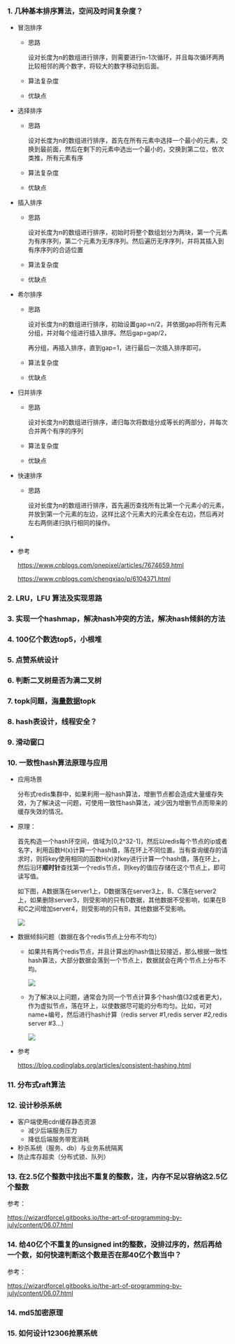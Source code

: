 ### 1. 几种基本排序算法，空间及时间复杂度？

+ 冒泡排序

  + 思路

    设对长度为n的数组进行排序，则需要进行n-1次循环，并且每次循环两两比较相邻的两个数字，将较大的数字移动到后面。

  + 算法复杂度

  + 优缺点

+ 选择排序

  + 思路

    设对长度为n的数组进行排序，首先在所有元素中选择一个最小的元素，交换到最前面，然后在剩下的元素中选出一个最小的，交换到第二位，依次类推，所有元素有序

  + 算法复杂度

  + 优缺点

+ 插入排序

  + 思路

    设对长度为n的数组进行排序，初始时将整个数组划分为两块，第一个元素为有序序列，第二个元素为无序序列。然后遍历无序序列，并将其插入到有序序列的合适位置

  + 算法复杂度

  + 优缺点

+ 希尔排序

  + 思路

    设对长度为n的数组进行排序，初始设置gap=n/2，并依据gap将所有元素分组，并对每个组进行插入排序。然后gap=gap/2，

    再分组，再插入排序，直到gap=1，进行最后一次插入排序即可。

  + 算法复杂度

  + 优缺点

+ 归并排序

  + 思路

    设对长度为n的数组进行排序，递归每次将数组分成等长的两部分，并每次合并两个有序的序列

  + 算法复杂度

  + 优缺点

+ 快速排序

  + 思路

    设对长度为n的数组进行排序，首先遍历查找所有比第一个元素小的元素，并放到第一个元素的左边，这样比这个元素大的元素全在右边，然后再对左右两侧递归执行相同的操作。

+ 

+ 参考

  https://www.cnblogs.com/onepixel/articles/7674659.html

  https://www.cnblogs.com/chengxiao/p/6104371.html



### 2. LRU，LFU 算法及实现思路



### 3. 实现一个hashmap，解决hash冲突的方法，解决hash倾斜的方法



### 4. 100亿个数选top5，小根堆



### 5. 点赞系统设计



### 6. 判断二叉树是否为满二叉树



### 7. topk问题，[海量数据](https://www.nowcoder.com/jump/super-jump/word?word=海量数据)topk



### 8. hash表设计，线程安全？



### 9. 滑动窗口



### 10. 一致性hash算法原理与应用

+ 应用场景

  分布式redis集群中，如果利用一般hash算法，增删节点都会造成大量缓存失效，为了解决这一问题，可使用一致性hash算法，减少因为增删节点而带来的缓存失效的情况。

+ 原理：

  首先构造一个hash环空间，值域为[0,2^32-1]，然后以redis每个节点的ip或者名字，利用函数H(x)计算一个hash值，落在环上不同位置。当有查询缓存的请求时，则将key使用相同的函数H(x)对key进行计算一个hash值，落在环上，然后沿环**顺时针**查找第一个redis节点，则key的值应存储在这个节点上，即可读写值。

  如下图，A数据落在server1上，D数据落在server3上，B、C落在server2上，如果删除server3，则受影响的只有D数据，其他数据不受影响，如果在B和C之间增加server4，则受影响的只有B，其他数据不受影响。

  

  ![](../images/yzxhash.png)

+ 数据倾斜问题（数据在各个redis节点上分布不均匀）

  + 如果共有两个redis节点，并且计算出的hash值比较接近，那么根据一致性hash算法，大部分数据会落到一个节点上，数据就会在两个节点上分布不均。

    ![](../images/yzxhashqingxie.png)

  + 为了解决以上问题，通常会为同一个节点计算多个hash值(32或者更大)，作为虚拟节点，落在环上，以使数据尽可能的分布均匀。比如，可对name+编号，然后进行hash计算（redis server #1,redis server #2,redis server #3...）

    ![](../images/yzxhashxuni.png)

+ 参考

  https://blog.codinglabs.org/articles/consistent-hashing.html

### 11. 分布式raft算法



### 12. 设计秒杀系统

+ 客户端使用cdn缓存静态资源
  + 减少后端服务压力
  + 降低后端服务带宽消耗
+ 秒杀系统（服务、db）与业务系统隔离
+ 防止库存超卖（分布式锁、队列）



### 13. 在2.5亿个整数中找出不重复的整数，注，内存不足以容纳这2.5亿个整数



参考：

https://wizardforcel.gitbooks.io/the-art-of-programming-by-july/content/06.07.html

### 14. 给40亿个不重复的unsigned int的整数，没排过序的，然后再给一个数，如何快速判断这个数是否在那40亿个数当中？



参考：

https://wizardforcel.gitbooks.io/the-art-of-programming-by-july/content/06.07.html



### 14. md5加密原理



### 15. 如何设计12306抢票系统























